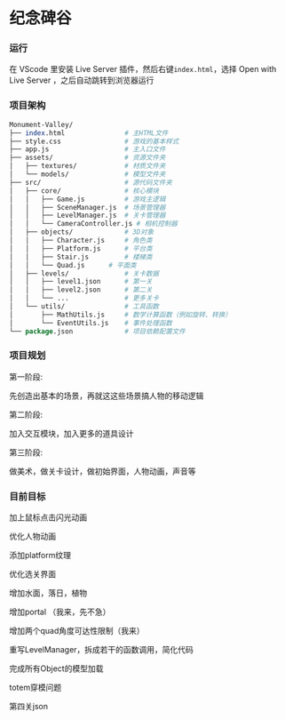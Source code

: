 # 纪念碑谷

### 运行

在 VScode 里安装 Live Server 插件，然后右键`index.html`，选择 Open with Live Server ，之后自动跳转到浏览器运行

### 项目架构

```perl
Monument-Valley/
├── index.html               # 主HTML文件
├── style.css                # 游戏的基本样式
├── app.js                   # 主入口文件
├── assets/                  # 资源文件夹
│   ├── textures/            # 材质文件夹
│   └── models/              # 模型文件夹
├── src/                     # 源代码文件夹
│   ├── core/                # 核心模块
│   │   ├── Game.js          # 游戏主逻辑
│   │   ├── SceneManager.js  # 场景管理器
│   │   ├── LevelManager.js  # 关卡管理器
│   │   └── CameraController.js # 相机控制器
│   ├── objects/             # 3D对象
│   │   ├── Character.js     # 角色类
│   │   ├── Platform.js      # 平台类
│   │   ├── Stair.js         # 楼梯类
│   │   └── Quad.js      # 平面类
│   ├── levels/              # 关卡数据
│   │   ├── level1.json      # 第一关
│   │   ├── level2.json      # 第二关
│   │   └── ...              # 更多关卡
│   └── utils/               # 工具函数
│       ├── MathUtils.js     # 数学计算函数（例如旋转、转换）
│       └── EventUtils.js    # 事件处理函数
└── package.json             # 项目依赖配置文件

```

### 项目规划

第一阶段:

先创造出基本的场景，再就这这些场景搞人物的移动逻辑

第二阶段:

加入交互模块，加入更多的道具设计

第三阶段:

做美术，做关卡设计，做初始界面，人物动画，声音等



### 目前目标

加上鼠标点击闪光动画

优化人物动画

添加platform纹理

优化选关界面

增加水面，落日，植物

增加portal （我来，先不急）

增加两个quad角度可达性限制（我来）

重写LevelManager，拆成若干的函数调用，简化代码

完成所有Object的模型加载

totem穿模问题

第四关json



